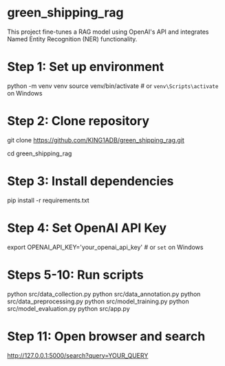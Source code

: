 # green_shipping_rag
This project fine-tunes a RAG model using OpenAI's API and integrates Named Entity Recognition (NER) functionality.

# Step 1: Set up environment
python -m venv venv
source venv/bin/activate  # or `venv\Scripts\activate` on Windows

# Step 2: Clone repository
git clone https://github.com/KING1ADB/green_shipping_rag.git

cd green_shipping_rag

# Step 3: Install dependencies
pip install -r requirements.txt

# Step 4: Set OpenAI API Key
export OPENAI_API_KEY='your_openai_api_key'  # or `set` on Windows

# Steps 5-10: Run scripts
python src/data_collection.py
python src/data_annotation.py
python src/data_preprocessing.py
python src/model_training.py
python src/model_evaluation.py
python src/app.py

# Step 11: Open browser and search
http://127.0.0.1:5000/search?query=YOUR_QUERY